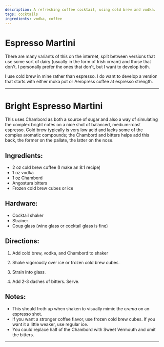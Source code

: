 ```yaml
---
description: A refreshing coffee cocktail, using cold brew and vodka. 
tags: cocktails
ingredients: vodka, coffee
---
```


# Espresso Martini

There are many variants of this on the internet, split between versions that use some sort of dairy (usually in the form of Irish cream) and those that don't. I personally prefer the ones that don't, but I want to develop both.

I use cold brew in mine rather than espresso. I do want to develop a version that starts with either moka pot or Aeropress coffee at espresso strength. 

---

# Bright Espresso Martini 

This uses Chambord as both a source of sugar and also a way of simulating the complex bright notes on a nice shot of balanced, medium-roast espresso. Cold brew typically is very low acid and lacks some of the complex aromatic compounds; the Chambord and bitters helps add this back, the former on the pallate, the latter on the nose. 

## Ingredients:

- 2 oz cold brew coffee (I make an 8:1 recipe)
- 1 oz vodka
- 1 oz Chambord 
- Angostura bitters
- Frozen cold brew cubes or ice

## Hardware:

- Cocktail shaker
- Strainer
- Coup glass (wine glass or cocktail glass is fine)

## Directions:

1. Add cold brew, vodka, and Chambord to shaker 

2. Shake vigorously over ice or frozen cold brew cubes.

3. Strain into glass. 

4. Add 2-3 dashes of bitters. Serve.

## Notes:

- This should froth up when shaken to visually mimic the _crema_ on an espresso shot.
- If you want a stronger coffee flavor, use frozen cold brew cubes. If you want it a little weaker, use regular ice. 
- You could replace half of the Chambord with Sweet Vermouth and omit the bitters.

---
